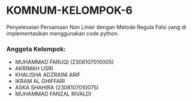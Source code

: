 # KOMNUM-KELOMPOK-6
Penyelesaian Persamaan Non Linier dengan Metode Regula Falsi yang di implementasikan menggunakan code python.

### Anggota Kelompok:
- MUHAMMAD FARUQI (2308107010005)
- AKRIMAH USRI
- KHALISHA ADZRAINI ARIF
- IKRAM AL GHIFFARI
- ASKA SHAHIRA (2308107010075)
- MUHAMMAD FANZAL RIVALDI
